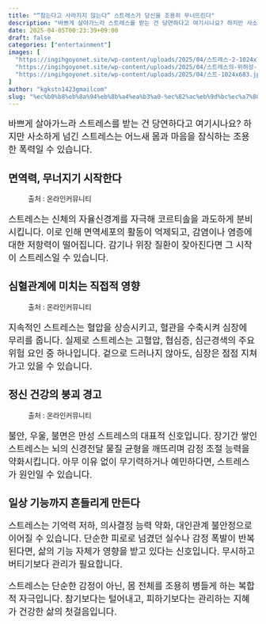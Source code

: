```yaml
---
title: "“참는다고 사라지지 않는다” 스트레스가 당신을 조용히 무너뜨린다"
description: "바쁘게 살아가느라 스트레스를 받는 건 당연하다고 여기시나요? 하지만 사소하게 넘긴 스트레스는 어느새 몸과 마음을 잠식하는 조용한 폭력일 수 있습니다."
date: 2025-04-05T00:23:39+09:00
draft: false
categories: ["entertainment"]
images: [
  "https://ingihgoyonet.site/wp-content/uploads/2025/04/스트레스-2-1024x768.jpg"
  "https://ingihgoyonet.site/wp-content/uploads/2025/04/스트레스의-위허성-1024x683.jpg"
  "https://ingihgoyonet.site/wp-content/uploads/2025/04/스트-1024x683.jpg"
]
author: "kgkstn1423gmailcom"
slug: "%ec%b0%b8%eb%8a%94%eb%8b%a4%ea%b3%a0-%ec%82%ac%eb%9d%bc%ec%a7%80%ec%a7%80-%ec%95%8a%eb%8a%94%eb%8b%a4-%ec%8a%a4%ed%8a%b8%eb%a0%88%ec%8a%a4%ea%b0%80-%eb%8b%b9%ec%8b%a0%ec%9d%84"
---
```


<p style="font-size:18px">바쁘게 살아가느라 스트레스를 받는 건 당연하다고 여기시나요? 하지만 사소하게 넘긴 스트레스는 어느새 몸과 마음을 잠식하는 조용한 폭력일 수 있습니다.</p> <h2 >면역력, 무너지기 시작한다</h2> <figure ><img src="https://ingihgoyonet.site/wp-content/uploads/2025/04/스트레스-2-1024x768.jpg" alt="" style="aspect-ratio:16/9;object-fit:cover"/><figcaption >출처 : 온라인커뮤니티</figcaption></figure> <p style="font-size:18px">스트레스는 신체의 자율신경계를 자극해 코르티솔을 과도하게 분비시킵니다. 이로 인해 면역세포의 활동이 억제되고, 감염이나 염증에 대한 저항력이 떨어집니다. 감기나 위장 질환이 잦아진다면 그 시작이 스트레스일 수 있습니다.</p> <h2 >심혈관계에 미치는 직접적 영향</h2> <figure ><img src="https://ingihgoyonet.site/wp-content/uploads/2025/04/스트레스의-위허성-1024x683.jpg" alt="" style="aspect-ratio:16/9;object-fit:cover"/><figcaption >출처 : 온라인커뮤니티</figcaption></figure> <p style="font-size:18px">지속적인 스트레스는 혈압을 상승시키고, 혈관을 수축시켜 심장에 무리를 줍니다. 실제로 스트레스는 고혈압, 협심증, 심근경색의 주요 위험 요인 중 하나입니다. 겉으로 드러나지 않아도, 심장은 점점 지쳐가고 있을 수 있습니다.</p> <h2 >정신 건강의 붕괴 경고</h2> <figure ><img src="https://ingihgoyonet.site/wp-content/uploads/2025/04/스트-1024x683.jpg" alt="" style="aspect-ratio:16/9;object-fit:cover"/><figcaption >출처 : 온라인커뮤니티</figcaption></figure> <p style="font-size:18px">불안, 우울, 불면은 만성 스트레스의 대표적 신호입니다. 장기간 쌓인 스트레스는 뇌의 신경전달 물질 균형을 깨뜨리며 감정 조절 능력을 약화시킵니다. 아무 이유 없이 무기력하거나 예민하다면, 스트레스가 원인일 수 있습니다.</p> <h2 >일상 기능까지 흔들리게 만든다</h2> <p style="font-size:18px">스트레스는 기억력 저하, 의사결정 능력 약화, 대인관계 불안정으로 이어질 수 있습니다. 단순한 피로로 넘겼던 실수나 감정 폭발이 반복된다면, 삶의 기능 자체가 영향을 받고 있다는 신호입니다. 무시하고 버티기보다 관리가 필요합니다.</p> <p style="font-size:18px">스트레스는 단순한 감정이 아닌, 몸 전체를 조용히 병들게 하는 복합적 자극입니다. 참기보다는 털어내고, 피하기보다는 관리하는 지혜가 건강한 삶의 첫걸음입니다.</p>
